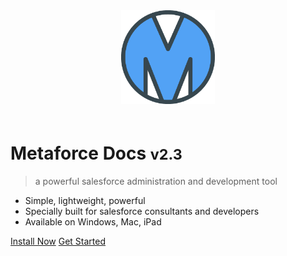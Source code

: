<div style="text-align:center;padding-bottom:20px;">
    <img src="/img/logo.png" style="width:150px;border-width:0px;">
</div>

# **Metaforce Docs** <small>v2.3</small>

> a powerful salesforce administration and development tool

-   Simple, lightweight, powerful
-   Specially built for salesforce consultants and developers
-   Available on Windows, Mac, iPad

[Install Now](/pages/gettingStarted/install.md)
[Get Started](/pages/gettingStarted/quickStart.md)
